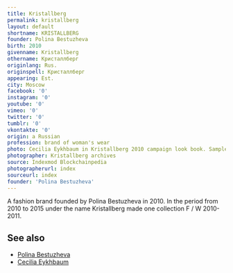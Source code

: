 ```yaml
---
title: Kristallberg
permalink: kristallberg
layout: default
shortname: KRISTALLBERG
founder: Polina Bestuzheva
birth: 2010
givenname: Kristallberg
othername: Кристаллберг
originlang: Rus.
originspell: Кристаллберг
appearing: Est.
city: Moscow
facebook: '0'
instagram: '0'
youtube: '0'
vimeo: '0'
twitter: '0'
tumblr: '0'
vkontakte: '0'
origin: a Russian
profession: brand of woman's wear
photo: Cecilia Eykhbaum in Kristallberg 2010 campaign look book. Sample of Kristallberg box of the F / W 2010—2011
photographer: Kristallberg archives
source: Indexmod Blockchainpedia
photographerurl: index
sourceurl: index
founder: 'Polina Bestuzheva'
---
```


A fashion brand founded by Polina Bestuzheva in 2010. In the period from 2010 to 2015 under the name Kristallberg made one collection F / W 2010-2011.

## See also

+ [Polina Bestuzheva](bestuzheva-polina)
+ [Cecilia Eykhbaum](eykhbaum-cecilia)
